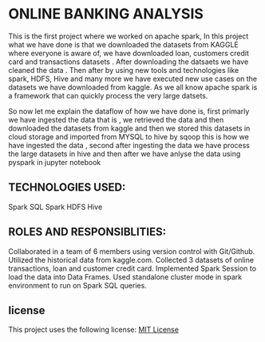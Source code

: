 # ONLINE BANKING ANALYSIS

This is the first project where we worked on apache spark, In this project what we have done is that we downloaded the datasets from KAGGLE where everyone is aware of, we have downloaded loan, customers credit card and transactions datasets . After downloading the datsaets we have cleaned the data . Then after by using new tools and technologies like spark, HDFS, Hive and many more we have executed new use cases on the datasets we have downloaded from kaggle. As we all know apache spark is a framework that can quickly process the very large datsets.
                            
 So now let me explain the dataflow of how we have done is, first primarly we have ingested the data that is , we retrieved the data and then downloaded the datasets from kaggle and then we stored this datasets in cloud storage and imported from MYSQL to hive by sqoop this is how we have ingested the data , second after ingesting the data we have process the large datasets in hive and then after we have anlyse the data using pyspark in jupyter notebook 
                            
 ## TECHNOLOGIES USED:
 Spark SQL
 Spark
 HDFS
 Hive
                          
 ## ROLES AND RESPONSIBLITIES:
 Collaborated in a team of 6 members using version control with Git/Github.
 Utilized the historical data from kaggle.com.
 Collected 3 datasets of online transactions, loan and customer credit card.
 Implemented Spark Session to load the data into Data Frames.
 Used standalone cluster mode in spark environment to run on Spark SQL queries.

## license
This project uses the following license: [MIT License](LICENSE)
